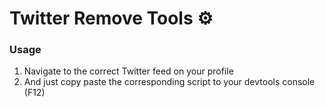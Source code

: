 # Twitter Remove Tools ⚙️

 ### Usage
 
 1. Navigate to the correct Twitter feed on your profile
 2. And just copy paste the corresponding script to your devtools console (F12)
